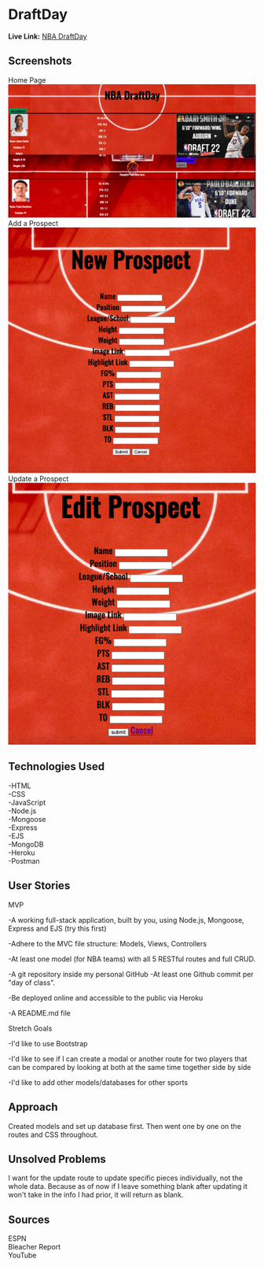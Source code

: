# DraftDay

**Live Link:** [NBA DraftDay](https://polar-reef-72504.herokuapp.com/)

## Screenshots
Home Page<br>
![Home](public/assets/homescreen.png)<br>
Add a Prospect<br>
![Add a Prospect](public/assets/newscreen.png)<br>
Update a Prospect<br>
![Update a Prospect](public/assets/editscreen.png)


## Technologies Used
-HTML<br>
-CSS<br>
-JavaScript<br>
-Node.js<br>
-Mongoose<br>
-Express<br>
-EJS<br>
-MongoDB<br>
-Heroku<br>
-Postman<br>

## User Stories
MVP<br>

-A working full-stack application, built by you, using Node.js, Mongoose, Express and EJS (try this first)<br>

-Adhere to the MVC file structure: Models, Views, Controllers<br>

-At least one model (for NBA teams) with all 5 RESTful routes and full CRUD.<br>

-A git repository inside my personal GitHub
-At least one Github commit per "day of class".<br>

-Be deployed online and accessible to the public via Heroku<br>

-A README.md file

Stretch Goals<br>

-I'd like to use Bootstrap<br>

-I'd like to see if I can create a modal or another route for two players that can be compared by looking at both at the same time together side by side<br>

-I'd like to add other models/databases for other sports<br>

## Approach
Created models and set up database first. Then went one by one on the routes and CSS throughout.

## Unsolved Problems
I want for the update route to update specific pieces individually, not the whole data. Because as of now if I leave something blank after updating it won't take in the info I had prior, it will return as blank.

## Sources
ESPN<br>
Bleacher Report<br>
YouTube